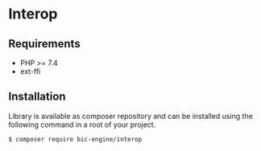 # Interop

## Requirements

- PHP >= 7.4
- ext-ffi

## Installation

Library is available as composer repository and can be installed using the following command in a root of your project.

```sh
$ composer require bic-engine/interop
```
